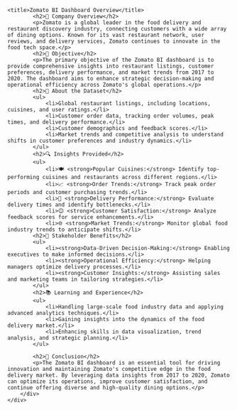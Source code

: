 
    <title>Zomato BI Dashboard Overview</title>
            <h2>🏢 Company Overview</h2>
            <p>Zomato is a global leader in the food delivery and restaurant discovery industry, connecting customers with a wide array of dining options. Known for its vast restaurant network, user reviews, and delivery services, Zomato continues to innovate in the food tech space.</p>
            <h2>🎯 Objective</h2>
            <p>The primary objective of the Zomato BI dashboard is to provide comprehensive insights into restaurant listings, customer preferences, delivery performance, and market trends from 2017 to 2020. The dashboard aims to enhance strategic decision-making and operational efficiency across Zomato's global operations.</p>
            <h2>📂 About the Dataset</h2>
            <ul>
                <li>Global restaurant listings, including locations, cuisines, and user ratings.</li>
                <li>Customer order data, tracking order volumes, peak times, and delivery performance.</li>
                <li>Customer demographics and feedback scores.</li>
                <li>Market trends and competitive analysis to understand shifts in customer preferences and industry dynamics.</li>
            </ul>
            <h2>🔍 Insights Provided</h2>
            <ul>
                <li>🍽️ <strong>Popular Cuisines:</strong> Identify top-performing cuisines and restaurants across different regions.</li>
                <li>📈 <strong>Order Trends:</strong> Track peak order periods and customer purchasing trends.</li>
                <li>🚚 <strong>Delivery Performance:</strong> Evaluate delivery times and identify bottlenecks.</li>
                <li>😊 <strong>Customer Satisfaction:</strong> Analyze feedback scores for service enhancements.</li>
                <li>🌐 <strong>Market Trends:</strong> Monitor global food industry trends to anticipate shifts.</li>
            <h2>🤝 Stakeholder Benefits</h2>
            <ul>
                <li><strong>Data-Driven Decision-Making:</strong> Enabling executives to make informed decisions.</li>
                <li><strong>Operational Efficiency:</strong> Helping managers optimize delivery processes.</li>
                <li><strong>Customer Insights:</strong> Assisting sales and marketing teams in tailoring strategies.</li>
            </ul>
            <h2>📚 Learning and Experience</h2>
            <ul>
                <li>Handling large-scale food industry data and applying advanced analytics techniques.</li>
                <li>Gaining insights into the dynamics of the food delivery market.</li>
                <li>Enhancing skills in data visualization, trend analysis, and strategic planning.</li>
            </ul>
    
            <h2>🏁 Conclusion</h2>
            <p>The Zomato BI dashboard is an essential tool for driving innovation and maintaining Zomato's competitive edge in the food delivery market. By leveraging data insights from 2017 to 2020, Zomato can optimize its operations, improve customer satisfaction, and continue offering diverse and high-quality dining options.</p>
        </div>
    </div>
</body>
